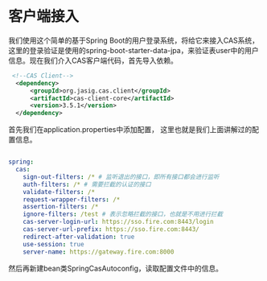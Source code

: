 # 客户端接入

我们使用这个简单的基于Spring Boot的用户登录系统，将给它来接入CAS系统，这里的登录验证是使用的spring-boot-starter-data-jpa，来验证表user中的用户信息。现在我们介入CAS客户端代码，首先导入依赖。

```xml
 <!--CAS Client-->
  <dependency>
      <groupId>org.jasig.cas.client</groupId>
      <artifactId>cas-client-core</artifactId>
      <version>3.5.1</version>
  </dependency>

```

首先我们在application.properties中添加配置，
这里也就是我们上面讲解过的配置信息。

```yaml

spring:
  cas:
    sign-out-filters: /* # 监听退出的接口，即所有接口都会进行监听
    auth-filters: /* # 需要拦截的认证的接口
    validate-filters: /*
    request-wrapper-filters: /*
    assertion-filters: /*
    ignore-filters: /test # 表示忽略拦截的接口，也就是不用进行拦截
    cas-server-login-url: https://sso.fire.com:8443/login
    cas-server-url-prefix: https://sso.fire.com:8443/
    redirect-after-validation: true
    use-session: true
    server-name: https://gateway.fire.com:8000


```

然后再新建bean类SpringCasAutoconfig，读取配置文件中的信息。

